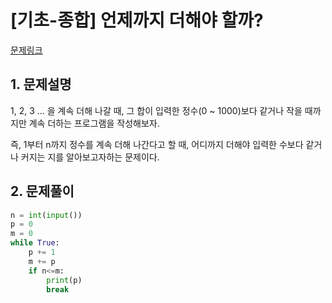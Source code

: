 # [기초-종합] 언제까지 더해야 할까?

[문제링크](https://codeup.kr/problem.php?id=6079)



## 1. 문제설명

1, 2, 3 ... 을 계속 더해 나갈 때,
그 합이 입력한 정수(0 ~ 1000)보다 같거나 작을 때까지만
계속 더하는 프로그램을 작성해보자.

즉, 1부터 n까지 정수를 계속 더해 나간다고 할 때,
어디까지 더해야 입력한 수보다 같거나 커지는 지를 알아보고자하는 문제이다.




## 2. 문제풀이

```python
n = int(input())
p = 0
m = 0
while True:
    p += 1
    m += p
    if n<=m:
        print(p)
        break
```


